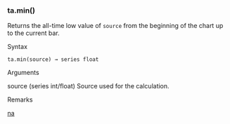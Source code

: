 ### ta.min()

Returns the all-time low value of `source` from the beginning of the chart up to the current bar.

Syntax

```
ta.min(source) → series float
```

Arguments

source (series int/float) Source used for the calculation.

Remarks

[na](#var_na)

